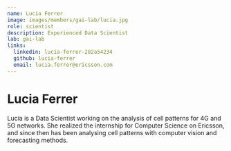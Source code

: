 ```yaml
---
name: Lucia Ferrer
image: images/members/gai-lab/lucia.jpg
role: scientist
description: Experienced Data Scientist
lab: gai-lab
links:
  linkedin: lucía-ferrer-282a54234
  github: lucia-ferrer
  email: lucia.ferrer@ericsson.com
---
```


# Lucia Ferrer

Lucía is a Data Scientist working on the analysis of cell patterns for 4G and 5G networks. She realized the internship for Computer Science on Ericsson, and since then has been analysing cell patterns with computer vision and forecasting methods. 
